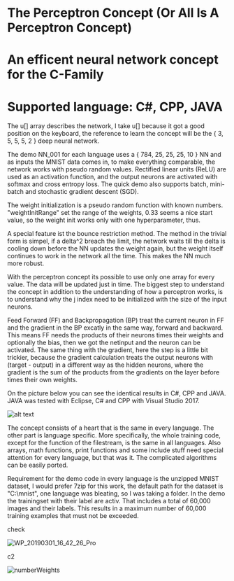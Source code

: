 # The Perceptron Concept (Or All Is A Perceptron Concept)
# An efficent neural network concept for the C-Family
# Supported language: C#, CPP, JAVA

The u[] array describes the network, I take u[] because it got a good position on the keyboard, the reference to learn the concept will be the { 3, 5, 5, 5, 2 } deep neural network. 

The demo NN_001 for each language uses a { 784, 25, 25, 25, 10 } NN and as inputs the MNIST data comes in, 
to make everything comparable, the network works with pseudo random values. 
Rectified linear units (ReLU) are used as an activation function,
and the output neurons are activated with softmax and cross entropy loss.
The quick demo also supports batch, mini-batch and stochastic gradient descent (SGD). 

The weight initialization is a pseudo random function with known numbers. 
"weightInitRange" set the range of the weights, 0.33 seems a nice start value, 
so the weight init works only with one hyperparameter, thus.

A special feature ist the bounce restriction method.
The method in the trivial form is simpel, if a delta^2 breach the limit, the network waits till the delta is cooling down before the NN updates the weight again, but the weight itself continues to work in the network all the time. This makes the NN much more robust.

With the perceptron concept its possible to use only one array for every value. The data will be updated just in time.
The biggest step to understand the concept in addition to the understanding of how a perceptron works, 
is to understand why the j index need to be initialized with the size of the input neurons.

Feed Forward (FF) and Backpropagation (BP) treat the current neuron in FF and the gradient in the BP excatly in the same way, forward and backward. This means FF needs the products of their neurons times their weights and optionally the bias, then we got the netinput and the neuron can be activated.
The same thing with the gradient, here the step is a little bit trickier, because the gradient calculation treats the output neurons with (target - output) in a different way as the hidden neurons, where the gradient is the sum of the products from the gradients on the layer before times their own weights.

On the picture below you can see the identical results in C#, CPP and JAVA. JAVA was tested with Eclipse, C#  and CPP with Visual Studio 2017.

![alt text](https://user-images.githubusercontent.com/53048236/61723001-99813b00-ad6b-11e9-81ea-aaa683a98b4f.png)

The concept consists of a heart that is the same in every language. The other part is language specific.
More specifically, the whole training code, except for the function of the filestream, is the same in all languages.
Also arrays, math functions, print functions and some include stuff need special attention for every language, but that was it.
The complicated algorithms can be easily ported.

Requirement for the demo code in every language is the unzipped MNIST dataset, I would prefer 7zip for this work, the default path for the dataset is "C:\mnist\", one language was bleating, so I was taking a folder. In the demo the trainingset with their label are activ. 
That includes a total of 60,000 images and their labels. This results in a maximum number of 60,000 training examples that must not be exceeded.

check

![WP_20190301_16_42_26_Pro](https://user-images.githubusercontent.com/53048236/61751742-a45ac080-ada9-11e9-9fdb-f5fcf7724155.jpg)

c2



![numberWeights](https://user-images.githubusercontent.com/53048236/61751317-3d88d780-ada8-11e9-9e50-9e1a95055e4d.png)
